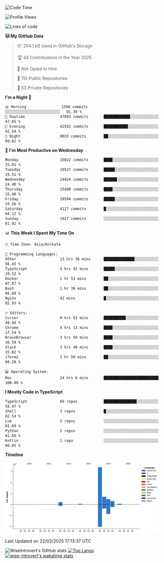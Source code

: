 <!--START_SECTION:waka-->
![Code Time](http://img.shields.io/badge/Code%20Time-2%2C285%20hrs%201%20min-blue)

![Profile Views](http://img.shields.io/badge/Profile%20Views-0-blue)

![Lines of code](https://img.shields.io/badge/From%20Hello%20World%20I%27ve%20Written-52.8%20million%20lines%20of%20code-blue)

**🐱 My GitHub Data** 

> 📦 204.1 kB Used in GitHub's Storage 
 > 
> 🏆 44 Contributions in the Year 2025
 > 
> 🚫 Not Opted to Hire
 > 
> 📜 110 Public Repositories 
 > 
> 🔑 53 Private Repositories 
 > 
**I'm a Night 🦉** 

```text
🌞 Morning                1390 commits        ░░░░░░░░░░░░░░░░░░░░░░░░░   01.39 % 
🌆 Daytime                47093 commits       ████████████░░░░░░░░░░░░░   47.05 % 
🌃 Evening                42583 commits       ███████████░░░░░░░░░░░░░░   42.54 % 
🌙 Night                  9033 commits        ██░░░░░░░░░░░░░░░░░░░░░░░   09.02 % 
```
📅 **I'm Most Productive on Wednesday** 

```text
Monday                   15022 commits       ████░░░░░░░░░░░░░░░░░░░░░   15.01 % 
Tuesday                  19527 commits       █████░░░░░░░░░░░░░░░░░░░░   19.51 % 
Wednesday                24424 commits       ██████░░░░░░░░░░░░░░░░░░░   24.40 % 
Thursday                 15498 commits       ████░░░░░░░░░░░░░░░░░░░░░   15.48 % 
Friday                   19584 commits       █████░░░░░░░░░░░░░░░░░░░░   19.56 % 
Saturday                 4127 commits        █░░░░░░░░░░░░░░░░░░░░░░░░   04.12 % 
Sunday                   1917 commits        ░░░░░░░░░░░░░░░░░░░░░░░░░   01.92 % 
```


📊 **This Week I Spent My Time On** 

```text
🕑︎ Time Zone: Asia/Kolkata

💬 Programming Languages: 
Other                    13 hrs 36 mins      ██████████████░░░░░░░░░░░   56.43 % 
TypeScript               4 hrs 42 mins       █████░░░░░░░░░░░░░░░░░░░░   19.52 % 
Docker                   1 hr 53 mins        ██░░░░░░░░░░░░░░░░░░░░░░░   07.87 % 
Bash                     1 hr 39 mins        ██░░░░░░░░░░░░░░░░░░░░░░░   06.88 % 
Nginx                    42 mins             █░░░░░░░░░░░░░░░░░░░░░░░░   02.93 % 

🔥 Editors: 
Cursor                   9 hrs 52 mins       ██████████░░░░░░░░░░░░░░░   40.94 % 
Chrome                   4 hrs 13 mins       ████░░░░░░░░░░░░░░░░░░░░░   17.54 % 
BraveBrowser             3 hrs 59 mins       ████░░░░░░░░░░░░░░░░░░░░░   16.59 % 
Slack                    3 hrs 48 mins       ████░░░░░░░░░░░░░░░░░░░░░   15.82 % 
iTerm2                   1 hr 59 mins        ██░░░░░░░░░░░░░░░░░░░░░░░   08.28 % 

💻 Operating System: 
Mac                      24 hrs 6 mins       █████████████████████████   100.00 % 
```

**I Mostly Code in TypeScript** 

```text
TypeScript               69 repos            ███████████████░░░░░░░░░░   58.47 % 
Shell                    3 repos             █░░░░░░░░░░░░░░░░░░░░░░░░   02.54 % 
Lua                      2 repos             ░░░░░░░░░░░░░░░░░░░░░░░░░   01.69 % 
Python                   2 repos             ░░░░░░░░░░░░░░░░░░░░░░░░░   01.69 % 
Kotlin                   1 repo              ░░░░░░░░░░░░░░░░░░░░░░░░░   00.85 % 
```



**Timeline**

![Lines of Code chart](https://raw.githubusercontent.com/wise-introvert/wise-introvert/master/assets/bar_graph.png)


 Last Updated on 22/03/2025 17:13:37 UTC
<!--END_SECTION:waka-->

![WiseIntrovert's GitHub stats](https://github-readme-stats.vercel.app/api?username=wise-introvert&count_private=true&show_icons=true)
[![Top Langs](https://github-readme-stats.vercel.app/api/top-langs/?username=wise-introvert&langs_count=10)](https://github.com/anuraghazra/github-readme-stats)
[![wise-introvert's wakatime stats](https://github-readme-stats.vercel.app/api/wakatime?username=wiseintrovert)](https://github.com/anuraghazra/github-readme-stats)

